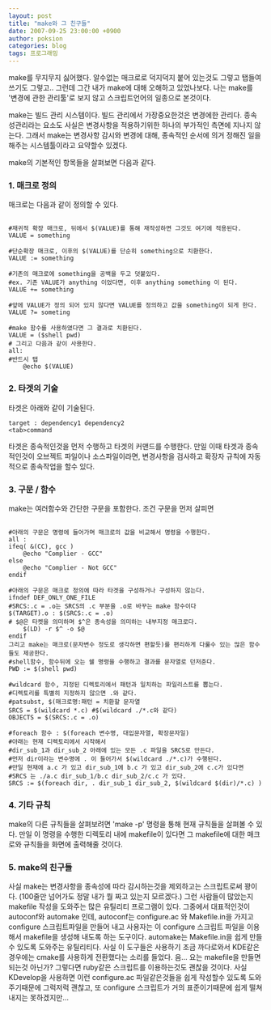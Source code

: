 ```yaml
---
layout: post
title: "make와 그 친구들"
date: 2007-09-25 23:00:00 +0900
author: poksion
categories: blog
tags: 프로그래밍
---
```


make를 무지무지 싫어했다. 알수없는 매크로로 덕지덕지 붙어 있는것도 그렇고 탭들여쓰기도 그렇고.. 그런데 그간 내가 make에 대해 오해하고 있었나보다. 나는 make를 '변경에 관한 관리툴'로 보지 않고 스크립트언어의 일종으로 본것이다.

make는 빌드 관리 시스템이다. 빌드 관리에서 가장중요한것은 변경에한 관리다. 종속성관리라는 요소도 사실은 변경사항을 적용하기위한 하나의 부가적인 측면에 지나지 않는다. 그래서 make는 변경사항 감시와 변경에 대해, 종속적인 순서에 의거 정해진 일을 해주는 시스템툴이라고 요약할수 있겠다.

make의 기본적인 항목들을 살펴보면 다음과 같다.


### 1. 매크로 정의
매크로는 다음과 같이 정의할 수 있다.

```shell

#재귀적 확장 매크로, 뒤에서 $(VALUE)를 통해 재작성하면 그것도 여기에 적용된다.
VALUE = something

#단순확장 매크로, 이후의 $(VALUE)를 단순히 something으로 치환한다.
VALUE := something

#기존의 매크로에 something을 공백을 두고 덧붙있다.
#ex. 기존 VALUE가 anything 이었다면, 이후 anything something 이 된다.
VALUE += something

#앞에 VALUE가 정의 되어 있지 않다면 VALUE를 정의하고 값을 something이 되게 한다.
VALUE ?= someting

#make 함수를 사용하였다면 그 결과로 치환된다.
VALUE = ($shell pwd)
# 그리고 다음과 같이 사용한다.
all:
#반드시 탭
    @echo $(VALUE)

```

### 2. 타겟의 기술
타겟은 아래와 같이 기술된다.

```
target : dependency1 dependency2
<tab>command
```

타겟은 종속적인것을 먼저 수행하고 타겟의 커맨드를 수행한다. 만일 이때 타겟과 종속적인것이 오브젝트 파일이나 소스파일이라면, 변경사항을 검사하고 확장자 규칙에 자동적으로 종속작업을 할수 있다.

### 3. 구문 / 함수
make는 여러함수와 간단한 구문을 포함한다. 조건 구문을 먼저 살피면

```shell

#아래의 구문은 명령에 들어가며 매크로의 값을 비교해서 명령을 수행한다.
all :
ifeq( &(CC), gcc )
    @echo "Complier - GCC"
else
    @echo "Complier - Not GCC"
endif

#아래의 구문은 매크로 정의에 따라 타겟을 구성하거나 구성하지 않는다.
ifndef DEF_ONLY_ONE_FILE
#SRCS:.c = .o는 SRCS의 .c 부분을 .o로 바꾸는 make 함수이다
$(TARGET).o : $(SRCS:.c = .o)
# $@은 타켓을 의미하며 $^은 종속성을 의미하는 내부지정 매크로다.
    $(LD) -r $^ -o $@
endif
그리고 make는 매크로(문자변수 정도로 생각하면 편할듯)를 편리하게 다룰수 있는 많은 함수들도 제공한다.
#shell함수, 함수뒤에 오는 쉘 명령을 수행하고 결과를 문자열로 던저준다.
PWD := $(shell pwd)

#wildcard 함수, 지정된 디렉토리에서 패턴과 일치하는 파일리스트를 뽑는다.
#디렉토리를 특별히 지정하지 않으면 .와 같다.
#patsubst, $(매크로명:패턴 = 치환할 문자열
SRCS = $(wildcard *.c) #$(wildcard ./*.c와 같다)
OBJECTS = $(SRCS:.c = .o)

#foreach 함수 : $(foreach 변수명, 대입문자열, 확장문자일)
#아래는 현재 디렉토리에서 시작해서
#dir_sub_1과 dir_sub_2 아래에 있는 모든 .c 파일을 SRCS로 만든다.
#먼저 dir이라는 변수명에 . 이 들어가서 $(wildcard ./*.c)가 수행된다.
#만일 현재에 a.c 가 있고 dir_sub_1에 b.c 가 있고 dir_sub_2에 c.c가 있다면
#SRCS 는 ./a.c dir_sub_1/b.c dir_sub_2/c.c 가 있다.
SRCS := $(foreach dir, . dir_sub_1 dir_sub_2, $(wildcard $(dir)/*.c) )

```

### 4. 기타 규칙
make의 다른 규칙들을 살펴보려면 'make -p' 명령을 통해 현재 규칙들을 살펴볼 수 있다. 만일 이 명령을 수행한 디렉토리 내에 makefile이 있다면 그 makefile에 대한 매크로와 규칙들을 화면에 출력해줄 것이다.

### 5. make의 친구들
사실 make는 변경사항을 종속성에 따라 감시하는것을 제외하고는 스크립트로써 꽝이다. (100줄만 넘어가도 정말 내가 뭘 짜고 있는지 모르겠다.) 그런 사람들이 많았는지 makefile 작성을 도와주는 많은 유틸리티 프로그램이 있다. 그중에서 대표적인것이 autoconf와 automake 인데, autoconf는 configure.ac 와 Makefile.in을 가지고 configure 스크립트파일을 만들어 내고 사용자는 이 configure 스크립트 파일을 이용해서 makefile을 생성해 내도록 하는 도구이다. automake는 Makefile.in을 쉽게 만들수 있도록 도와주는 유틸리티다. 사실 이 도구들은 사용하기 조금 까다로와서 KDE같은 경우에는 cmake를 사용하게 전환했다는 소리를 들었다. 음... 요는 makefile을 만들면 되는것 아닌가? 그렇다면 ruby같은 스크립트를 이용하는것도 괜찮을 것이다. 사실 KDevelop을 사용하면 이런 configure.ac 파일같은것들을 쉽게 작성할수 있도록 도와주기때문에 그럭저럭 괜찮고, 또 configure 스크립트가 거의 표준이기때문에 쉽게 떨쳐 내지는 못하겠지만...

